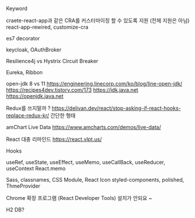 Keyword

craete-react-app과 같은 CRA를 커스터마이징 할 수 있도록 지원 (전체 지원은 아님)
react-app-rewired, customize-cra

es7 decorator

keycloak, OAuthBroker

Resilience4j vs Hystrix
Circuit Breaker

Eureka, Ribbon

open-jdk 8 vs 11
https://engineering.linecorp.com/ko/blog/line-open-jdk/
https://recipes4dev.tistory.com/173
https://jdk.java.net
https://openjdk.java.net

Redux를 쓰지말까 ? 
https://delivan.dev/react/stop-asking-if-react-hooks-replace-redux-kr/
간단한 형태

amChart Live Data
https://www.amcharts.com/demos/live-data/

React 대충 리마인드
https://react.vlpt.us/

Hooks

useRef, useState, useEffect, useMemo, useCallBack, useReducer, useContext
React.memo

Sass, classnames, CSS Module, React Icon
styled-components, polished, ThmeProvider

Chrome 확장 프로그램 (React Developer Tools) 설치가 안되요 ~ 

H2 DB?
